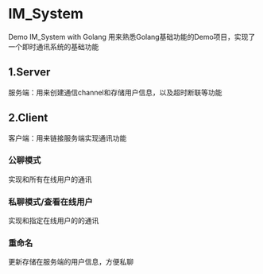 # IM_System
Demo IM_System with Golang
用来熟悉Golang基础功能的Demo项目，实现了一个即时通讯系统的基础功能
## 1.Server
服务端：用来创建通信channel和存储用户信息，以及超时断联等功能
## 2.Client
客户端：用来链接服务端实现通讯功能
### 公聊模式
实现和所有在线用户的通讯
### 私聊模式/查看在线用户
实现和指定在线用户的的通讯
### 重命名
更新存储在服务端的用户信息，方便私聊

